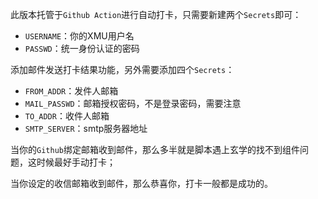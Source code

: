 此版本托管于``Github Action``进行自动打卡，只需要新建两个`Secrets`即可：
+ ``USERNAME``：你的XMU用户名
+ ``PASSWD``：统一身份认证的密码

添加邮件发送打卡结果功能，另外需要添加四个`Secrets`：

+ `FROM_ADDR`：发件人邮箱
+ `MAIL_PASSWD`：邮箱授权密码，不是登录密码，需要注意
+ `TO_ADDR`：收件人邮箱
+ `SMTP_SERVER`：smtp服务器地址
    
当你的`Github`绑定邮箱收到邮件，那么多半就是脚本遇上玄学的找不到组件问题，这时候最好手动打卡；

当你设定的收信邮箱收到邮件，那么恭喜你，打卡一般都是成功的。
